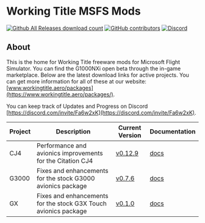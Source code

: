 # Working Title MSFS Mods

[![Github All Releases download count](https://img.shields.io/github/downloads/Working-Title-MSFS-Mods/fspackages/total?style=flat-square)](https://github.com/Working-Title-MSFS-Mods/fspackages/releases)
[![GitHub contributors](https://img.shields.io/github/contributors-anon/Working-Title-MSFS-Mods/fspackages?style=flat-square)](https://github.com/Working-Title-MSFS-Mods/fspackages/graphs/contributors)
[![Discord](https://img.shields.io/discord/750764704175226992.svg?label=&logo=discord&logoColor=ffffff&color=7389D8&labelColor=6A7EC2&style=flat-square)](https://discord.gg/Fa6w2xK)

## About

This is the home for Working Title freeware mods for Microsoft Flight Simulator.  You can find the G1000NXi open beta through the in-game marketplace.  Below are the latest download links for active projects. You can get more information for all of these at our website: [www.workingtitle.aero/packages](https://www.workingtitle.aero/packages/).

You can keep track of Updates and Progress on Discord [https://discord.com/invite/Fa6w2xK](https://discord.com/invite/Fa6w2xK).

Project | Description | Current Version | Documentation
--------|-------------|-----------------|--------------
CJ4 | Performance and avionics improvements for the Citation CJ4 | [v0.12.9](https://github.com/Working-Title-MSFS-Mods/fspackages/releases/tag/cj4-v0.12.9) | [docs](https://github.com/Working-Title-MSFS-Mods/fspackages/tree/main/docs/workingtitle-cj4)
G3000 | Fixes and enhancements for the stock G3000 avionics package | [v0.7.6](https://github.com/Working-Title-MSFS-Mods/fspackages/releases/tag/g3000-v0.7.6) | [docs](https://github.com/Working-Title-MSFS-Mods/fspackages/tree/main/docs/workingtitle-g3000)
GX | Fixes and enhancements for the stock G3X Touch avionics package | [v0.1.0](https://github.com/Working-Title-MSFS-Mods/fspackages/releases/tag/gx-v0.1.0) | [docs](https://github.com/Working-Title-MSFS-Mods/fspackages/tree/main/docs/workingtitle-gx)
